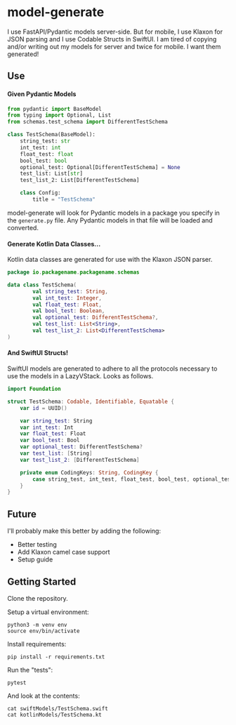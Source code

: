# model-generate

I use FastAPI/Pydantic models server-side. 
But for mobile, I use Klaxon for JSON parsing and I use Codable Structs in SwiftUI. 
I am tired of copying and/or writing out my models for server and twice for mobile. 
I want them generated!

## Use

#### Given Pydantic Models

```python
from pydantic import BaseModel
from typing import Optional, List
from schemas.test_schema import DifferentTestSchema

class TestSchema(BaseModel):
    string_test: str
    int_test: int
    float_test: float
    bool_test: bool
    optional_test: Optional[DifferentTestSchema] = None
    test_list: List[str]
    test_list_2: List[DifferentTestSchema]

    class Config:
        title = "TestSchema"
```

model-generate will look for Pydantic models in a package you specify in the `generate.py` file. 
Any Pydantic models in that file will be loaded and converted.

#### Generate Kotlin Data Classes...

Kotlin data classes are generated for use with the Klaxon JSON parser.

```kotlin
package io.packagename.packagename.schemas

data class TestSchema(
        val string_test: String,
        val int_test: Integer,
        val float_test: Float,
        val bool_test: Boolean,
        val optional_test: DifferentTestSchema?,
        val test_list: List<String>,
        val test_list_2: List<DifferentTestSchema>
)
```

#### And SwiftUI Structs!

SwiftUI models are generated to adhere to all the protocols necessary to use the models in a LazyVStack.
Looks as follows.

```swift
import Foundation

struct TestSchema: Codable, Identifiable, Equatable {
	var id = UUID()

	var string_test: String
	var int_test: Int
	var float_test: Float
	var bool_test: Bool
	var optional_test: DifferentTestSchema?
	var test_list: [String]
	var test_list_2: [DifferentTestSchema]

	private enum CodingKeys: String, CodingKey {
		case string_test, int_test, float_test, bool_test, optional_test, test_list, test_list_2
	}
}
```

## Future

I'll probably make this better by adding the following:
* Better testing
* Add Klaxon camel case support
* Setup guide

## Getting Started

Clone the repository.

Setup a virtual environment:
```shell script
python3 -m venv env
source env/bin/activate
```

Install requirements:
```shell script
pip install -r requirements.txt
```

Run the "tests":
```shell script
pytest
```

And look at the contents:
```shell script
cat swiftModels/TestSchema.swift
cat kotlinModels/TestSchema.kt
```
